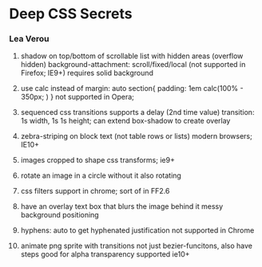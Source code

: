 # Deep CSS Secrets
### Lea Verou

1. shadow on top/bottom of scrollable list with hidden areas (overflow hidden)
     background-attachment: scroll/fixed/local
     (not supported in Firefox; IE9+)
     requires solid background

2. use calc instead of margin: auto
     section{ padding: 1em calc(100% - 350px; ) }
     not supported in Opera;

3. sequenced css transitions
     supports a delay (2nd time value)
     transition: 1s width, 1s 1s height;
     can extend box-shadow to create overlay

4. zebra-striping on block text (not table rows or lists)
     modern browsers; IE10+

5. images cropped to shape
     css transforms; ie9+

6. rotate an image in a circle without it also rotating

7. css filters
     support in chrome; sort of in FF2.6

8. have an overlay text box that blurs the image behind it
     messy background positioning

9. hyphens: auto to get hyphenated justification
     not supported in Chrome

10. animate png sprite with transitions
     not just bezier-funcitons, also have steps
     good for alpha transparency
     supported ie10+



